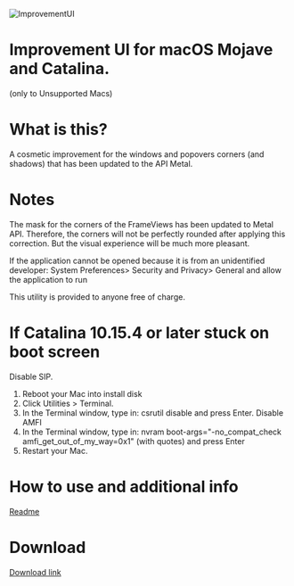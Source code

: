 ![ImprovementUI](banner.png)

# Improvement UI for macOS Mojave and Catalina.
(only to Unsupported Macs)


# What is this?

A cosmetic improvement for the windows and popovers corners (and shadows) that has been updated to the API Metal.  

# Notes

The mask for the corners of the FrameViews has been updated to Metal API. Therefore, the corners will not be perfectly rounded after applying this correction. But the visual experience will be much more pleasant.

If the application cannot be opened because it is from an unidentified developer: System Preferences> Security and Privacy> General and allow the application to run 


This utility is provided to anyone free of charge.

# If Catalina 10.15.4 or later stuck on boot screen
Disable SIP.
1. Reboot your Mac into install disk 
2. Click Utilities > Terminal.
3. In the Terminal window, type in: csrutil disable and press Enter.
Disable AMFI
4. In the Terminal window, type in: nvram boot-args="-no_compat_check amfi_get_out_of_my_way=0x1" (with quotes) and press Enter
5. Restart your Mac.

# How to use and additional info
[Readme](https://github.com/fabioiop/ImprovementUI/blob/master/Readme.pdf)


# Download
[Download link](https://github.com/fabioiop/ImprovementUI/releases/)
